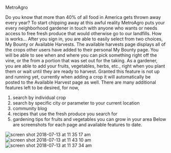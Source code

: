 MetroAgro

  Do you know that more than 40% of all food in America gets thrown away every year? To start chipping away at this awful reality MetroAgro puts your every neighborhood gardener in touch with anyone who wants or needs access to free fresh produce that would otherwise go to our landfills. How is works...
  After you sign in, you are able to easily select from two choices, My Bounty or Available Harvests.  The available harvests page displays all of the crops other users have added to their personal My Bounty page. You will be able to see when and where you can pick something right off the vine, or the from a portion that was set out for the taking.
  As a gardener, you are able to add your fruits, vegetables, herbs, etc., right when you plant them or wait until they are ready to harvest. Granted this feature is not up and running yet, currently when adding a crop it will automatically be posted to the Available Harvest page as well.
  There are many additional features left to be desired, for now,
1) search by individual crop
2) search by specific city or parameter to your current location
3) community blog
4) recipes that use the fresh produce you search for
5) gardening tips for fruits and vegetables you can grow in your area
  Below are screenshots for each page and available features to date.
  
  ![screen shot 2018-07-13 at 11 35 17 am](https://user-images.githubusercontent.com/34261127/42913199-cc4f670c-8ab0-11e8-9a3d-f862ccdcad6f.png)
![screen shot 2018-07-13 at 11 43 10 am](https://user-images.githubusercontent.com/34261127/42913203-d53a0f0c-8ab0-11e8-83aa-9d49e5940005.png)
![screen shot 2018-07-13 at 11 37 34 am](https://user-images.githubusercontent.com/34261127/42913204-d791b2f0-8ab0-11e8-87a1-7b26c30b15fa.png)



